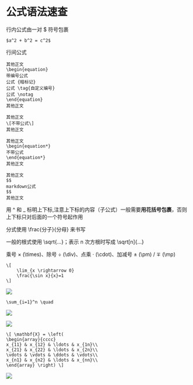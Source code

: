 # 公式语法速查

行内公式由一对 $ 符号包裹

```
$a^2 + b^2 = c^2$
```

行间公式

```
其他正文
\begin{equation} 
带编号公式
公式 {暗标记}
公式 \tag{自定义编号}
公式 \notag 
\end{equation} 
其他正文
```

```
其他正文
\[不带公式\]
其他正文
```

```
其他正文
\begin{equation*} 
不带公式
\end{equation*} 
其他正文
```

```
其他正文
$$
markdown公式
$$
其他正文

```

用 ^ 和 _ 标明上下标,注意上下标的内容（子公式）一般需要**用花括号包裹**，否则上下标只对后面的一个符号起作用

分式使用 \frac{分子}{分母} 来书写

一般的根式使用 \sqrt{...}；表示 n 次方根时写成 \sqrt[n]{...}

乘号 × (\times)、除号 ÷ (\div)、点乘 · (\cdot)、加减号 ± (\pm) / ∓ (\mp)

```
\[
    \lim_{x \rightarrow 0} 
    \frac{\sin x}{x}=1
\]
```

![](https://raw.githubusercontent.com/ZanderZhao/images/master/img2019/20191007192728.png)

```
\sum_{i=1}^n \quad 
```

![](https://raw.githubusercontent.com/ZanderZhao/images/master/img2019/20191007192923.png)

![](https://raw.githubusercontent.com/ZanderZhao/images/master/img2019/20191007193001.png)

```
\[ \mathbf{X} = \left( 
\begin{array}{cccc} 
x_{11} & x_{12} & \ldots & x_{1n}\\ 
x_{21} & x_{22} & \ldots & x_{2n}\\ 
\vdots & \vdots & \ddots & \vdots\\ 
x_{n1} & x_{n2} & \ldots & x_{nn}\\ 
\end{array} \right) \]
```

![](https://raw.githubusercontent.com/ZanderZhao/images/master/img2019/20191007193222.png)





























